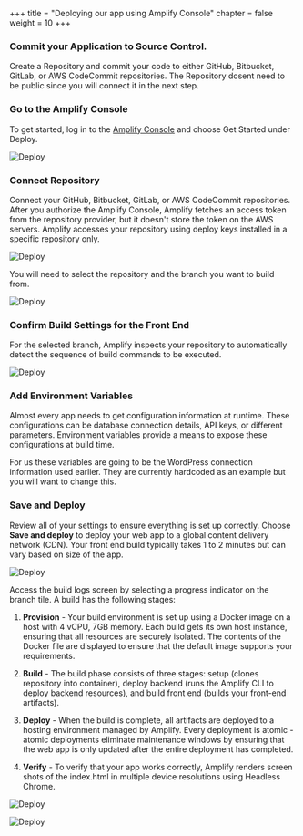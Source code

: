 +++
title = "Deploying our app using Amplify Console"
chapter = false
weight = 10
+++

### Commit your Application to Source Control.
Create a Repository and commit your code to either GitHub, Bitbucket, GitLab, or AWS CodeCommit repositories. The Repository dosent need to be public since you will connect it in the next step.

### Go to the Amplify Console 
To get started, log in to the [Amplify Console](https://eu-west-1.console.aws.amazon.com/amplify/) and choose Get Started under Deploy.

![Deploy](/images/deploy-1.png)

### Connect Repository
Connect your GitHub, Bitbucket, GitLab, or AWS CodeCommit repositories. After you authorize the Amplify Console, Amplify fetches an access token from the repository provider, but it doesn't store the token on the AWS servers. Amplify accesses your repository using deploy keys installed in a specific repository only.

![Deploy](/images/deploy-2.png)

You will need to select the repository and the branch you want to build from.

![Deploy](/images/deploy-3.png)

### Confirm Build Settings for the Front End

For the selected branch, Amplify inspects your repository to automatically detect the sequence of build commands to be executed. 

![Deploy](/images/deploy-4.png)

### Add Environment Variables

Almost every app needs to get configuration information at runtime. These configurations can be database connection details, API keys, or different parameters. Environment variables provide a means to expose these configurations at build time.

For us these variables are going to be the WordPress connection information used earlier. They are currently hardcoded as an example but you will want to change this.

### Save and Deploy

Review all of your settings to ensure everything is set up correctly. Choose **Save and deploy** to deploy your web app to a global content delivery network (CDN). 
Your front end build typically takes 1 to 2 minutes but can vary based on size of the app. 

![Deploy](/images/deploy-4.png)

Access the build logs screen by selecting a progress indicator on the branch tile. A build has the following stages:

1. **Provision** - Your build environment is set up using a Docker image on a host with 4 vCPU, 7GB memory. Each build gets its own host instance, ensuring that all resources are securely isolated. The contents of the Docker file are displayed to ensure that the default image supports your requirements.

2. **Build** - The build phase consists of three stages: setup (clones repository into container), deploy backend (runs the Amplify CLI to deploy backend resources), and build front end (builds your front-end artifacts). 

3. **Deploy** - When the build is complete, all artifacts are deployed to a hosting environment managed by Amplify. Every deployment is atomic - atomic deployments eliminate maintenance windows by ensuring that the web app is only updated after the entire deployment has completed.

4. **Verify** - To verify that your app works correctly, Amplify renders screen shots of the index.html in multiple device resolutions using Headless Chrome.

![Deploy](/images/deploy-5.png)

![Deploy](/images/deploy-6.png)



